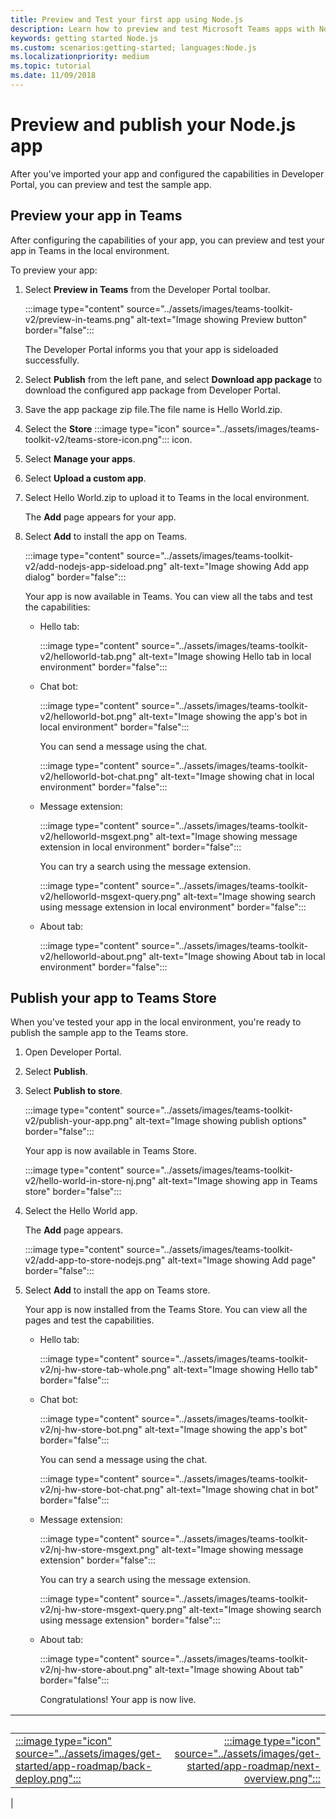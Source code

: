 ```yaml
---
title: Preview and Test your first app using Node.js
description: Learn how to preview and test Microsoft Teams apps with Node.js
keywords: getting started Node.js
ms.custom: scenarios:getting-started; languages:Node.js
ms.localizationpriority: medium
ms.topic: tutorial
ms.date: 11/09/2018
---
```


# Preview and publish your Node.js app

After you've imported your app and configured the capabilities in Developer Portal, you can preview and test the sample app.

## Preview your app in Teams

After configuring the capabilities of your app, you can preview and test your app in Teams in the local environment.

To preview your app:

1. Select **Preview in Teams** from the Developer Portal toolbar.

    :::image type="content" source="../assets/images/teams-toolkit-v2/preview-in-teams.png" alt-text="Image showing Preview button" border="false":::

    The Developer Portal informs you that your app is sideloaded successfully.

1. Select **Publish** from the left pane, and select **Download app package** to download the configured app package from Developer Portal.
1. Save the app package zip file.The file name is Hello World.zip.
1. Select the **Store** :::image type="icon" source="../assets/images/teams-toolkit-v2/teams-store-icon.png"::: icon.
1. Select **Manage your apps**.
1. Select **Upload a custom app**.
1. Select Hello World.zip to upload it to Teams in the local environment.

    The **Add** page appears for your app.

1. Select **Add** to install the app on Teams.

    :::image type="content" source="../assets/images/teams-toolkit-v2/add-nodejs-app-sideload.png" alt-text="Image showing Add app dialog" border="false":::

    Your app is now available in Teams. You can view all the tabs and test the capabilities:

    - Hello tab:

        :::image type="content" source="../assets/images/teams-toolkit-v2/helloworld-tab.png" alt-text="Image showing Hello tab in local environment" border="false":::

    - Chat bot:

        :::image type="content" source="../assets/images/teams-toolkit-v2/helloworld-bot.png" alt-text="Image showing the app's bot in local environment" border="false":::

        You can send a message using the chat.

        :::image type="content" source="../assets/images/teams-toolkit-v2/helloworld-bot-chat.png" alt-text="Image showing chat in local environment" border="false":::

    - Message extension:

        :::image type="content" source="../assets/images/teams-toolkit-v2/helloworld-msgext.png" alt-text="Image showing message extension in local environment" border="false":::

        You can try a search using the message extension.

        :::image type="content" source="../assets/images/teams-toolkit-v2/helloworld-msgext-query.png" alt-text="Image showing search using message extension in local environment" border="false":::

    - About tab:

        :::image type="content" source="../assets/images/teams-toolkit-v2/helloworld-about.png" alt-text="Image showing About tab in local environment" border="false":::

## Publish your app to Teams Store

When you've tested your app in the local environment, you're ready to publish the sample app to the Teams store.

1. Open Developer Portal.
1. Select **Publish**.
1. Select **Publish to store**.

    :::image type="content" source="../assets/images/teams-toolkit-v2/publish-your-app.png" alt-text="Image showing publish options" border="false":::

    Your app is now available in Teams Store.

    :::image type="content" source="../assets/images/teams-toolkit-v2/hello-world-in-store-nj.png" alt-text="Image showing app in Teams store" border="false":::

1. Select the Hello World app.

    The **Add** page appears.

    :::image type="content" source="../assets/images/teams-toolkit-v2/add-app-to-store-nodejs.png" alt-text="Image showing Add page" border="false":::

1. Select **Add** to install the app on Teams store.

    Your app is now installed from the Teams Store. You can view all the pages and test the capabilities.

    - Hello tab:

        :::image type="content" source="../assets/images/teams-toolkit-v2/nj-hw-store-tab-whole.png" alt-text="Image showing Hello tab" border="false":::

    - Chat bot:

        :::image type="content" source="../assets/images/teams-toolkit-v2/nj-hw-store-bot.png" alt-text="Image showing the app's bot" border="false":::

        You can send a message using the chat.

        :::image type="content" source="../assets/images/teams-toolkit-v2/nj-hw-store-bot-chat.png" alt-text="Image showing chat in bot" border="false":::

    - Message extension:

        :::image type="content" source="../assets/images/teams-toolkit-v2/nj-hw-store-msgext.png" alt-text="Image showing message extension" border="false":::

        You can try a search using the message extension.

        :::image type="content" source="../assets/images/teams-toolkit-v2/nj-hw-store-msgext-query.png" alt-text="Image showing search using message extension" border="false":::

    - About tab:

        :::image type="content" source="../assets/images/teams-toolkit-v2/nj-hw-store-about.png" alt-text="Image showing About tab" border="false":::

        Congratulations! Your app is now live.

| &nbsp; | &nbsp; |
|:--- | ---:|
|[:::image type="icon" source="../assets/images/get-started/app-roadmap/back-deploy.png":::](deploy-nodejs-app.md) | [:::image type="icon" source="../assets/images/get-started/app-roadmap/next-overview.png":::](code-samples.md)|
|